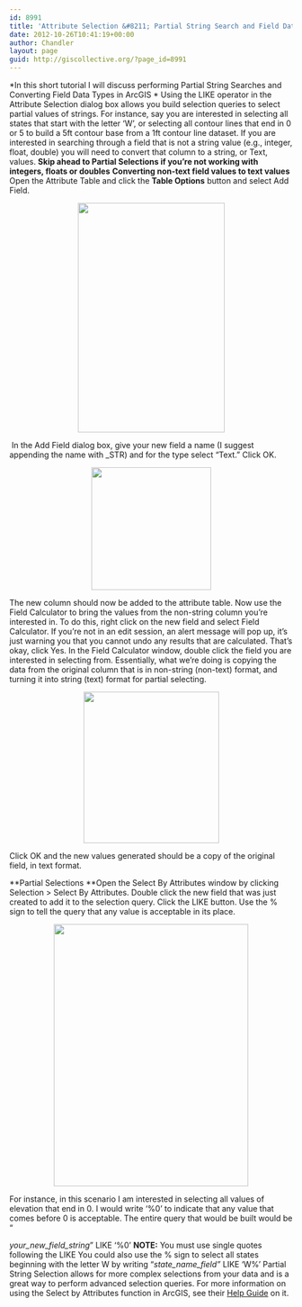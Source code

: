 ```yaml
---
id: 8991
title: 'Attribute Selection &#8211; Partial String Search and Field Data Type Conversion in ArcGIS'
date: 2012-10-26T10:41:19+00:00
author: Chandler
layout: page
guid: http://giscollective.org/?page_id=8991
---
```

\*In this short tutorial I will discuss performing Partial String Searches and Converting Field Data Types in ArcGIS \* Using the LIKE operator in the Attribute Selection dialog box allows you build selection queries to select partial values of strings. For instance, say you are interested in selecting all states that start with the letter ‘W’, or selecting all contour lines that end in 0 or 5 to build a 5ft contour base from a 1ft contour line dataset. If you are interested in searching through a field that is not a string value (e.g., integer, float, double) you will need to convert that column to a string, or Text, values. **Skip ahead to Partial Selections if you’re not working with integers, floats or doubles** **Converting non-text field values to text values** Open the Attribute Table and click the **Table Options** button and select Add Field.

<p align="center">
  <a href="http://giscollective.org/wp-content/uploads/2012/10/newField.png"><img class="aligncenter  wp-image-8998" title="newField" src="http://giscollective.org/wp-content/uploads/2012/10/newField.png" alt="" width="261" height="408" /></a>
</p>

 In the Add Field dialog box, give your new field a name (I suggest appending the name with _STR) and for the type select “Text.” Click OK.

<p align="center">
  <a href="http://giscollective.org/wp-content/uploads/2012/10/newfield_props.png"><img class="aligncenter  wp-image-8995" title="newfield_props" src="http://giscollective.org/wp-content/uploads/2012/10/newfield_props.png" alt="" width="213" height="218" /></a>
</p>

The new column should now be added to the attribute table. Now use the Field Calculator to bring the values from the non-string column you’re interested in. To do this, right click on the new field and select Field Calculator. If you’re not in an edit session, an alert message will pop up, it’s just warning you that you cannot undo any results that are calculated. That’s okay, click Yes. In the Field Calculator window, double click the field you are interested in selecting from. Essentially, what we’re doing is copying the data from the original column that is in non-string (non-text) format, and turning it into string (text) format for partial selecting.

<p align="center">
  <a href="http://giscollective.org/wp-content/uploads/2012/10/field-calculator.png"><img class="aligncenter size-full wp-image-8997" title="field calculator" src="http://giscollective.org/wp-content/uploads/2012/10/field-calculator.png" alt="" width="241" height="269" /></a>
</p>

Click OK and the new values generated should be a copy of the original field, in text format.

\*\*Partial Selections \*\*Open the Select By Attributes window by clicking Selection > Select By Attributes. Double click the new field that was just created to add it to the selection query. Click the LIKE button. Use the % sign to tell the query that any value is acceptable in its place.

<p align="center">
  <a href="http://giscollective.org/wp-content/uploads/2012/10/selectByAttributes.png"><img class="aligncenter  wp-image-8996" title="selectByAttributes" src="http://giscollective.org/wp-content/uploads/2012/10/selectByAttributes.png" alt="" width="346" height="466" /></a>
</p>

For instance, in this scenario I am interested in selecting all values of elevation that end in 0. I would write ‘%0’ to indicate that any value that comes before 0 is acceptable. The entire query that would be built would be “

_your\_new\_field_string_” LIKE ‘%0’ **NOTE:** You must use single quotes following the LIKE You could also use the % sign to select all states beginning with the letter W by writing “_state\_name\_field”_ LIKE ‘W%’ Partial String Selection allows for more complex selections from your data and is a great way to perform advanced selection queries. For more information on using the Select by Attributes function in ArcGIS, see their [Help Guide](http://webhelp.esri.com/arcgisdesktop/9.2/index.cfm?Topicname=Using_Select_By_Attributes) on it.

<p align="center">